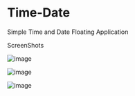 # Time-Date
 Simple Time and Date Floating Application

ScreenShots

![image](https://user-images.githubusercontent.com/82651930/199464930-240c785e-312f-4975-b941-74c265818288.png)



![image](https://user-images.githubusercontent.com/82651930/199465063-aeb07e94-1e60-4200-866c-e109d6945d9b.png)



![image](https://user-images.githubusercontent.com/82651930/199465256-01468ef6-106e-489a-91ae-1ca4376ad818.png)

